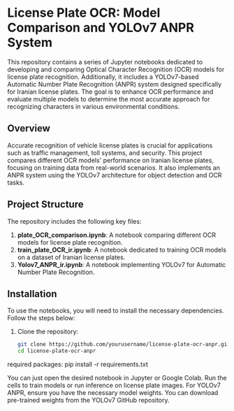 # License Plate OCR: Model Comparison and YOLOv7 ANPR System

This repository contains a series of Jupyter notebooks dedicated to developing and comparing Optical Character Recognition (OCR) models for license plate recognition. Additionally, it includes a YOLOv7-based Automatic Number Plate Recognition (ANPR) system designed specifically for Iranian license plates. The goal is to enhance OCR performance and evaluate multiple models to determine the most accurate approach for recognizing characters in various environmental conditions.

## Overview
Accurate recognition of vehicle license plates is crucial for applications such as traffic management, toll systems, and security. This project compares different OCR models' performance on Iranian license plates, focusing on training data from real-world scenarios. It also implements an ANPR system using the YOLOv7 architecture for object detection and OCR tasks.

## Project Structure
The repository includes the following key files:
1. **plate_OCR_comparison.ipynb**: A notebook comparing different OCR models for license plate recognition.
2. **train_plate_OCR_ir.ipynb**: A notebook dedicated to training OCR models on a dataset of Iranian license plates.
3. **Yolov7_ANPR_ir.ipynb**: A notebook implementing YOLOv7 for Automatic Number Plate Recognition.

## Installation
To use the notebooks, you will need to install the necessary dependencies. Follow the steps below:

1. Clone the repository:
   ```bash
   git clone https://github.com/yourusername/license-plate-ocr-anpr.git
   cd license-plate-ocr-anpr

required packages:
pip install -r requirements.txt

You can just open the desired notebook in Jupyter or Google Colab.
Run the cells to train models or run inference on license plate images.
For YOLOv7 ANPR, ensure you have the necessary model weights. You can download pre-trained weights from the YOLOv7 GitHub repository.
